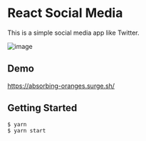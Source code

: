 # React Social Media

This is a simple social media app like Twitter.

![image](https://user-images.githubusercontent.com/2215105/74543398-9f996c00-4f88-11ea-8cc2-5b3f6b63b77b.png)

## Demo

https://absorbing-oranges.surge.sh/

## Getting Started

```
$ yarn
$ yarn start
```
